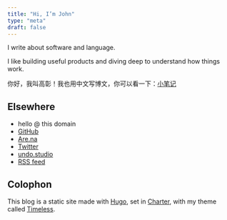 ```yaml
---
title: "Hi, I’m John"
type: "meta"
draft: false
---
```


I write about software and language.

I like building useful products and diving deep to understand how things work.

你好，我叫高彰！我也用中文写博文，你可以看一下：[小笔记](https://xiaobiji.co)

## Elsewhere

- hello @ this domain
- [GitHub](https://github.com/johnjago)
- [Are.na](https://www.are.na/john-jago)
- [Twitter](https://twitter.com/johncjago/)
- [undo.studio](https://undo.studio)
- [RSS feed](index.xml)

## Colophon

This blog is a static site made with [Hugo](https://gohugo.io/), set in
[Charter](https://practicaltypography.com/charter.html), with my theme called [Timeless](https://github.com/johnjago/timeless).
